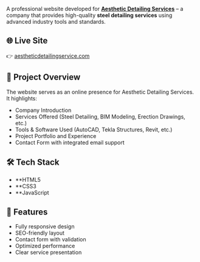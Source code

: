 A professional website developed for **[Aesthetic Detailing Services](https://aestheticdetailingservice.com/)** – a company that provides high-quality **steel detailing services** using advanced industry tools and standards.
## 🌐 Live Site
👉 [aestheticdetailingservice.com](https://aestheticdetailingservice.com/)
## 💼 Project Overview
The website serves as an online presence for Aesthetic Detailing Services. It highlights:
- Company Introduction
- Services Offered (Steel Detailing, BIM Modeling, Erection Drawings, etc.)
- Tools & Software Used (AutoCAD, Tekla Structures, Revit, etc.)
- Project Portfolio and Experience
- Contact Form with integrated email support

## 🛠️ Tech Stack
- **HTML5
- **CSS3
- **JavaScript

## 🚀 Features

- Fully responsive design
- SEO-friendly layout
- Contact form with validation
- Optimized performance
- Clear service presentation

